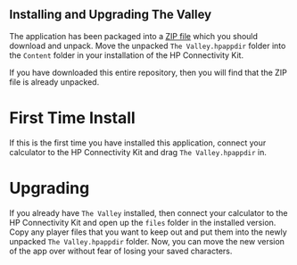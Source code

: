 ## Installing and Upgrading The Valley

The application has been packaged into a [ZIP file](https://github.com/markbush/TheValley-HP-Prime/blob/main/TheValley-HPP.zip?raw=true) which you should download and unpack.  Move the unpacked `The Valley.hpappdir` folder into the `Content` folder in your installation of the HP Connectivity Kit.

If you have downloaded this entire repository, then you will find that the ZIP file is already unpacked.

# First Time Install

If this is the first time you have installed this application, connect your calculator to the HP Connectivity Kit and drag `The Valley.hpappdir` in.

# Upgrading

If you already have `The Valley` installed, then connect your calculator to the HP Connectivity Kit and open up the `files` folder in the installed version.  Copy any player files that you want to keep out and put them into the newly unpacked `The Valley.hpappdir` folder.  Now, you can move the new version of the app over without fear of losing your saved characters.
